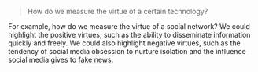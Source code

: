 > How do we measure the virtue of a certain technology?

For example, how do we measure the virtue of a social network? We could highlight the positive virtues, such as the ability to disseminate information quickly and freely. We could also highlight negative virtues, such as the tendency of social media obsession to nurture isolation and the influence social media gives to [fake news](https://en.wikipedia.org/wiki/Fake_news_website).

